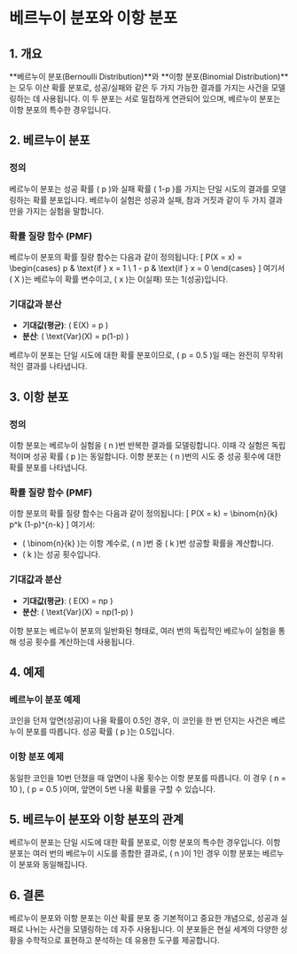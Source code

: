 # 베르누이 분포와 이항 분포

## 1. 개요
**베르누이 분포(Bernoulli Distribution)**와 **이항 분포(Binomial Distribution)**는 모두 이산 확률 분포로, 성공/실패와 같은 두 가지 가능한 결과를 가지는 사건을 모델링하는 데 사용됩니다. 이 두 분포는 서로 밀접하게 연관되어 있으며, 베르누이 분포는 이항 분포의 특수한 경우입니다.

## 2. 베르누이 분포
### 정의
베르누이 분포는 성공 확률 \( p \)와 실패 확률 \( 1-p \)를 가지는 단일 시도의 결과를 모델링하는 확률 분포입니다. 베르누이 실험은 성공과 실패, 참과 거짓과 같이 두 가지 결과만을 가지는 실험을 말합니다.

### 확률 질량 함수 (PMF)
베르누이 분포의 확률 질량 함수는 다음과 같이 정의됩니다:
\[
P(X = x) = 
\begin{cases} 
p & \text{if } x = 1 \\
1 - p & \text{if } x = 0
\end{cases}
\]
여기서 \( X \)는 베르누이 확률 변수이고, \( x \)는 0(실패) 또는 1(성공)입니다.

### 기대값과 분산
- **기대값(평균)**: \( E(X) = p \)
- **분산**: \( \text{Var}(X) = p(1-p) \)

베르누이 분포는 단일 시도에 대한 확률 분포이므로, \( p = 0.5 \)일 때는 완전히 무작위적인 결과를 나타냅니다.

## 3. 이항 분포
### 정의
이항 분포는 베르누이 실험을 \( n \)번 반복한 결과를 모델링합니다. 이때 각 실험은 독립적이며 성공 확률 \( p \)는 동일합니다. 이항 분포는 \( n \)번의 시도 중 성공 횟수에 대한 확률 분포를 나타냅니다.

### 확률 질량 함수 (PMF)
이항 분포의 확률 질량 함수는 다음과 같이 정의됩니다:
\[
P(X = k) = \binom{n}{k} p^k (1-p)^{n-k}
\]
여기서:
- \( \binom{n}{k} \)는 이항 계수로, \( n \)번 중 \( k \)번 성공할 확률을 계산합니다.
- \( k \)는 성공 횟수입니다.

### 기대값과 분산
- **기대값(평균)**: \( E(X) = np \)
- **분산**: \( \text{Var}(X) = np(1-p) \)

이항 분포는 베르누이 분포의 일반화된 형태로, 여러 번의 독립적인 베르누이 실험을 통해 성공 횟수를 계산하는데 사용됩니다.

## 4. 예제
### 베르누이 분포 예제
코인을 던져 앞면(성공)이 나올 확률이 0.5인 경우, 이 코인을 한 번 던지는 사건은 베르누이 분포를 따릅니다. 성공 확률 \( p \)는 0.5입니다.

### 이항 분포 예제
동일한 코인을 10번 던졌을 때 앞면이 나올 횟수는 이항 분포를 따릅니다. 이 경우 \( n = 10 \), \( p = 0.5 \)이며, 앞면이 5번 나올 확률을 구할 수 있습니다.

## 5. 베르누이 분포와 이항 분포의 관계
베르누이 분포는 단일 시도에 대한 확률 분포로, 이항 분포의 특수한 경우입니다. 이항 분포는 여러 번의 베르누이 시도를 종합한 결과로, \( n \)이 1인 경우 이항 분포는 베르누이 분포와 동일해집니다.

## 6. 결론
베르누이 분포와 이항 분포는 이산 확률 분포 중 기본적이고 중요한 개념으로, 성공과 실패로 나뉘는 사건을 모델링하는 데 자주 사용됩니다. 이 분포들은 현실 세계의 다양한 상황을 수학적으로 표현하고 분석하는 데 유용한 도구를 제공합니다.
